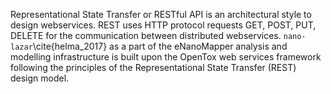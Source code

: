 Representational State Transfer or RESTful API is an architectural style to design webservices. 
REST uses HTTP protocol requests GET, POST, PUT, DELETE for the communication between distributed webservices.
`nano-lazar`\cite{helma_2017} as a part of the eNanoMapper analysis and modelling infrastructure is built upon the OpenTox 
web services framework following the principles of the Representational State Transfer (REST) design model.